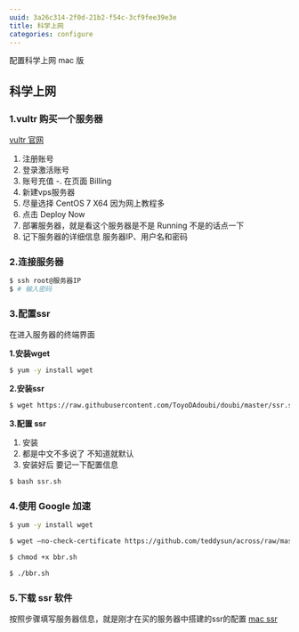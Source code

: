 ```yaml
---
uuid: 3a26c314-2f0d-21b2-f54c-3cf9fee39e3e
title: 科学上网
categories: configure
---
```

配置科学上网 mac 版

## 科学上网

### 1.vultr 购买一个服务器

[vultr 官网](https://www.vultr.com/)

1. 注册账号
2. 登录激活账号
3. 账号充值
    -. 在页面 Billing 
4. 新建vps服务器
5. 尽量选择 CentOS 7 X64 因为网上教程多
6. 点击 Deploy Now
7. 部署服务器，就是看这个服务器是不是 Running 不是的话点一下
8. 记下服务器的详细信息 服务器IP、用户名和密码

### 2.连接服务器

``` bash
$ ssh root@服务器IP
$ # 输入密码
```

### 3.配置ssr

在进入服务器的终端界面

**1.安装wget**

```bash
$ yum -y install wget
```

**2.安装ssr**

```bash
$ wget https://raw.githubusercontent.com/ToyoDAdoubi/doubi/master/ssr.sh && chmod x ssr.sh && bash ssr.sh
``` 
**3.配置 ssr** 

1. 安装
2. 都是中文不多说了 不知道就默认
3. 安装好后 要记一下配置信息

```bash
$ bash ssr.sh
```

### 4.使用 Google 加速

```bash
$ yum -y install wget

$ wget –no-check-certificate https://github.com/teddysun/across/raw/master/bbr.sh

$ chmod +x bbr.sh

$ ./bbr.sh
``` 

### 5.下载 ssr 软件

按照步骤填写服务器信息，就是刚才在买的服务器中搭建的ssr的配置
[mac ssr](https://github.com/shadowsocksr-backup/ShadowsocksX-NG/releases)

